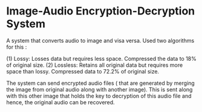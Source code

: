 # Image-Audio Encryption-Decryption System

A system that converts audio to image and visa versa. Used two algorithms for this : 

(1) Lossy: Losses data but requires less space. Compressed the data to 18% of original size.
(2) Lossless: Retains all original data but requires more space than lossy. Compressed data to 72.2% of original size.

The system can send encrypted audio files ( that are generated by merging the image from original audio along with another image). This is sent along with this other image that holds the key to decryption of this audio file and hence, the original audio can be recovered. 
